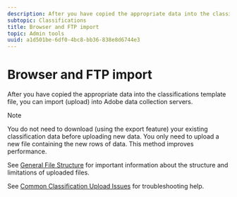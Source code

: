 ```yaml
---
description: After you have copied the appropriate data into the classifications template file, you can import (upload) into Adobe data collection servers.
subtopic: Classifications
title: Browser and FTP import
topic: Admin tools
uuid: a1d501be-6df0-4bc8-bb36-838e8d6744e3
---
```


# Browser and FTP import

After you have copied the appropriate data into the classifications template file, you can import (upload) into Adobe data collection servers.

>[!NOTE]
>
>You do not need to download (using the export feature) your existing classification data before uploading new data. You only need to upload a new file containing the new rows of data. This method improves performance.

See [General File Structure](/help/components/classifications/c-classifications-importer/c-saint-data-files.md) for important information about the structure and limitations of uploaded files.

See [Common Classification Upload Issues](https://helpx.adobe.com/analytics/kb/common-saint-upload-issues.html) for troubleshooting help.
